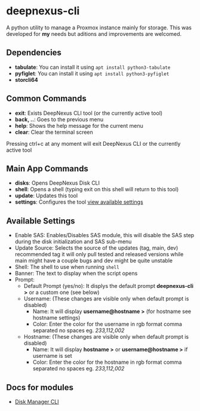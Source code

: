 # deepnexus-cli
A python utility to manage a Proxmox instance mainly for storage. This was developed for **my** needs but aditions and improvements are welcomed.

## Dependencies

* **tabulate**: You can install it using `apt install python3-tabulate`
* **pyfiglet**: You can install it using `apt install python3-pyfiglet`
* **storcli64**

## Common Commands
* **exit**: Exists DeepNexus CLI tool (or the currently active tool)
* **back, ..**: Goes to the previous menu
* **help**: Shows the help message for the current menu
* **clear**: Clear the terminal screen

Pressing ctrl+c at any moment will exit DeepNexus CLI or the currently active tool

## Main App Commands

* **disks**: Opens DeepNexus Disk CLI
* **shell**: Opens a shell (typing exit on this shell will return to this tool)
* **update**: Updates this tool
* **settings**: Configures the tool [view available settings](#available-settings)

## Available Settings

* Enable SAS: Enables/Disables SAS module, this will disable the SAS step during the disk initialization and SAS sub-menu
* Update Source: Selects the source of the updates (tag, main, dev) recommended tag it will only pull tested and released versions while main might have a couple bugs and dev might be quite unstable
* Shell: The shell to use when running `shell`
* Banner: The text to display when the script opens
* Prompt:
  * Default Prompt (yes/no): It displys the default prompt **deepnexus-cli >** or a custom one (see below)
  * Username: (These changes are visible only when default prompt is disabled)
    * Name: It will display **username@hostname >** (for hostname see hostname settings)
    * Color: Enter the color for the username in rgb format comma separated no spaces eg. *233,112,002*
  * Hostname: (These changes are visible only when default prompt is disabled)
    * Name: It will display **hostname >** or **username@hostname >** if username is set
    * Color: Enter the color for the hostname in rgb format comma separated no spaces eg. *233,112,002*

## Docs for modules

* [Disk Manager CLI](docs/disk-manager-tool.md)